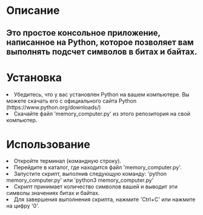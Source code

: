 <h1>Описание</h1>

<h2>Это простое консольное приложение, написанное на Python, которое позволяет вам выполнять подсчет символов в битах и байтах.</h2>


<h1>Установка</h1>

<form> 
  <li>Убедитесь, что у вас установлен Python на вашем компьютере. Вы можете скачать его с официального сайта Python (https://www.python.org/downloads/)</li>
  <li>Скачайте файл 'memory_computer.py' из этого репозитория на свой компьютер.</li>
</form>


<h1>Использование</h1>

<form>
  <li>Откройте терминал (командную строку).</li>
  <li>Перейдите в каталог, где находится файл 'memory_computer.py'.</li>
  <li>Запустите скрипт, выполнив следующую команду: 'python memory_computer.py' или 'python3 memory_computer.py'</li>
  <li>Скрипт принимает количество символов вашей и выводит эти символы значениях битах и байтах.</li>
  <li>Для завершения выполнения скрипта, нажмите 'Ctrl+C' или нажмите на цифру '0'.</li>
</form>

